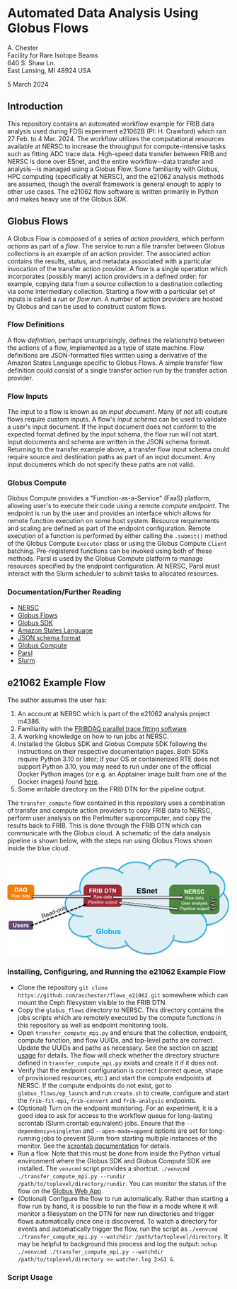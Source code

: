 # Automated Data Analysis Using Globus Flows
A. Chester  
Facility for Rare Isotope Beams  
640 S. Shaw Ln.  
East Lansing, MI 48924 USA  

5 March 2024  

## Introduction
This repository contains an automated workflow example for FRIB data analysis used during FDSi experiment e21062B (PI: H. Crawford) which ran 27 Feb. to 4 Mar. 2024. The workflow utilizes the computational resources available at NERSC to increase the throughput for compute-intensive tasks such as fitting ADC trace data. High-speed data transfer between FRIB and NERSC is done over ESnet, and the entire workflow--data transfer and analysis--is managed using a Globus Flow. Some familiarity with Globus, HPC computing (specifically at NERSC), and the e21062 analysis methods are assumed, though the overall framework is general enough to apply to other use cases. The e21062 flow software is written primarily in Python and makes heavy use of the Globus SDK.

## Globus Flows
A Globus Flow is composed of a series of _action providers_, which perform _actions_ as part of a _flow_. The service to run a file transfer between Globus collections is an example of an action provider. The associated action contains the results, status, and metadata associated with a particular invocation of the transfer action provider. A flow is a single operation which incorporates (possibly many) action providers in a defined order: for example, copying data from a source collection to a destination collecting via some intermediary collection. Starting a flow with a particular set of inputs is called a _run_ or _flow run_. A number of action providers are hosted by Globus and can be used to construct custom flows.

### Flow Definitions
A flow _definition_, perhaps unsurprisingly, defines the relationship between the actions of a flow, implemented as a type of state machine. Flow definitions are JSON-formatted files written using a derivative of the Amazon States Language specific to Globus Flows. A simple transfer flow definition could consist of a single transfer action run by the transfer action provider.

### Flow Inputs
The input to a flow is known as an _input document_. Many (if not all) couture flows require custom inputs. A flow's _input schema_ can be used to validate a user's input document. If the input document does not conform to the expected format defined by the input schema, the flow run will not start. Input documents and schema are written in the JSON schema format. Returning to the transfer example above, a transfer flow input schema could require source and destination paths as part of an input document. Any input documents which do not specify these paths are not valid.

### Globus Compute
Globus Compute provides a "Function-as-a-Service" (FaaS) platform, allowing user's to execute their code using a remote _compute endpoint_. The endpoint is run by the user and provides an interface which allows for remote function execution on some host system. Resource requirements and scaling are defined as part of the endpoint configuration. Remote execution of a function is performed by either calling the `.submit()` method of the Globus Compute `Executor` class or using the Globus Compute `Client` batching. Pre-registered functions can be invoked using both of these methods. Parsl is used by the Globus Compute platform to manage resources specified by the endpoint configuration. At NERSC, Parsl must interact with the Slurm scheduler to submit tasks to allocated resources.

### Documentation/Further Reading
- [NERSC](https://docs.nersc.gov/)
- [Globus Flows](https://docs.globus.org/api/flows/)
- [Globus SDK](https://globus-sdk-python.readthedocs.io/en/stable/installation.html)
- [Amazon States Language](https://docs.aws.amazon.com/step-functions/latest/dg/concepts-amazon-states-language.html)
- [JSON schema format](https://json-schema.org/learn/getting-started-step-by-step)
- [Globus Compute](https://funcx.readthedocs.io/en/latest/endpoints.html)
- [Parsl](https://parsl.readthedocs.io/en/stable/#)
- [Slurm](https://slurm.schedmd.com/)

## e21062 Example Flow
The author assumes the user has:
1. An account at NERSC which is part of the e21062 analysis project m4386.
2. Familiarity with the [FRIBDAQ parallel trace fitting software](https://github.com/FRIBDAQ/DDASToys).
3. A working knowledge on how to run jobs at NERSC.
4. Installed the Globus SDK and Globus Compute SDK following the instructions on their respective documentation pages. Both SDKs require Python 3.10 or later; if your OS or containerized RTE does not support Python 3.10, you may need to run under one of the official Docker Python images (or e.g. an Apptainer image built from one of the Docker images) found [here](https://hub.docker.com/_/python).
5. Some writable directory on the FRIB DTN for the pipeline output.

The `transfer_compute` flow contained in this repository uses a combination of transfer and compute action providers to copy FRIB data to NERSC, perform user analysis on the Perlmutter supercomputer, and copy the results back to FRIB. This is done through the FRIB DTN which can communicate with the Globus cloud. A schematic of the data analysis pipeline is shown below, with the steps run using Globus Flows shown inside the blue cloud.

![e21062 Example Flow](images/e21062_flow.png)

### Installing, Configuring, and Running the e21062 Example Flow
- Clone the repository `git clone https://github.com/aschester/flows_e21062.git` somewhere which can mount the Ceph filesystem visible to the FRIB DTN.
- Copy the `globus_flows` directory to NERSC. This directory contains the jobs scripts which are remotely executed by the compute functions in this repository as well as endpoint monitoring tools.
- Open `transfer_compute_mpi.py` and ensure that the collection, endpoint, compute function, and flow UUIDs, and top-level paths are correct. Update the UUIDs and paths as necessary. See the section on [script usage](#script-usage) for details. The flow will check whether the directory structure defined in `transfer_compute_mpi.py` exists and create it if it does not.
- Verify that the endpoint configuration is correct (correct queue, shape of provisioned resources, etc.) and start the compute endpoints at NERSC. If the compute endpoints do not exist, got to `globus_flows/ep_launch` and run `create.sh` to create, configure and start the `frib-fit-mpi`, `frib-convert` and `frib-analysis` endpoints.
- (Optional) Turn on the endpoint monitoring. For an experiment, it is a good idea to ask for access to the workflow queue for long-lasting scrontab (Slurm crontab equivalent) jobs. Ensure that the `--dependency=singleton` and `--open-mode=append` options are set for long-running jobs to prevent Slurm from starting multiple instances of the monitor. See the [scrontab documentation](https://docs.nersc.gov/jobs/workflow/scrontab/) for details.
- Run a flow. Note that this must be done from inside the Python virtual environment where the Globus SDK and Globus Compute SDK are installed. The `venvcmd` script provides a shortcut: `./venvcmd ./transfer_compute_mpi.py --rundir /path/to/toplevel/directory/rundir`. You can monitor the status of the flow on the [Globus Web App](https://app.globus.org/runs).
- (Optional) Configure the flow to run automatically. Rather than starting a flow run by hand, it is possible to run the flow in a mode where it will monitor a filesystem on the DTN for new run directories and trigger flows automatically once one is discovered. To watch a directory for events and automatically trigger the flow, run the script as `./venvcmd ./transfer_compute_mpi.py --watchdir /path/to/toplevel/directory`. It may be helpful to background this process and log the output: `nohup ./venvcmd ./transfer_compute_mpi.py --watchdir /path/to/toplevel/directory >> watcher.log 2>&1 &`.

### Script Usage